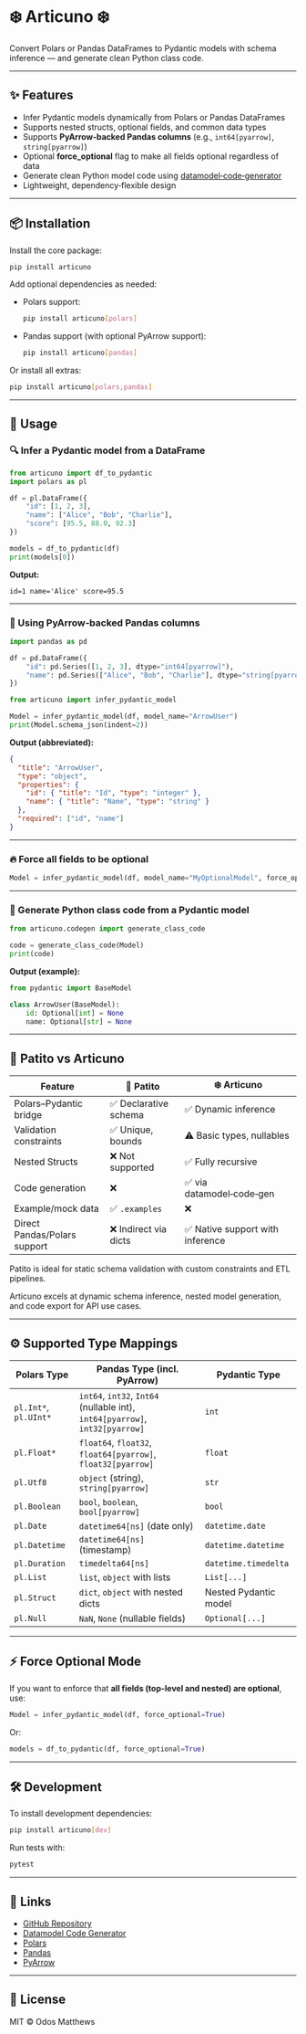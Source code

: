 # ❄️ Articuno ❄️

Convert Polars or Pandas DataFrames to Pydantic models with schema inference — and generate clean Python class code.

---

## ✨ Features

- Infer Pydantic models dynamically from Polars or Pandas DataFrames
- Supports nested structs, optional fields, and common data types
- Supports **PyArrow‑backed Pandas columns** (e.g., `int64[pyarrow]`, `string[pyarrow]`)
- Optional **force_optional** flag to make all fields optional regardless of data
- Generate clean Python model code using [datamodel‑code‑generator](https://github.com/koxudaxi/datamodel-code-generator)
- Lightweight, dependency‑flexible design

---

## 📦 Installation

Install the core package:

```bash
pip install articuno
```

Add optional dependencies as needed:

- Polars support:

  ```bash
  pip install articuno[polars]
  ```

- Pandas support (with optional PyArrow support):

  ```bash
  pip install articuno[pandas]
  ```

Or install all extras:

```bash
pip install articuno[polars,pandas]
```

---

## 🚀 Usage

### 🔍 Infer a Pydantic model from a DataFrame

```python
from articuno import df_to_pydantic
import polars as pl

df = pl.DataFrame({
    "id": [1, 2, 3],
    "name": ["Alice", "Bob", "Charlie"],
    "score": [95.5, 88.0, 92.3]
})

models = df_to_pydantic(df)
print(models[0])
```

**Output:**

```
id=1 name='Alice' score=95.5
```

---

### 🌟 Using PyArrow‑backed Pandas columns

```python
import pandas as pd

df = pd.DataFrame({
    "id": pd.Series([1, 2, 3], dtype="int64[pyarrow]"),
    "name": pd.Series(["Alice", "Bob", "Charlie"], dtype="string[pyarrow]")
})

from articuno import infer_pydantic_model

Model = infer_pydantic_model(df, model_name="ArrowUser")
print(Model.schema_json(indent=2))
```

**Output (abbreviated):**

```json
{
  "title": "ArrowUser",
  "type": "object",
  "properties": {
    "id": { "title": "Id", "type": "integer" },
    "name": { "title": "Name", "type": "string" }
  },
  "required": ["id", "name"]
}
```

---

### 🔥 Force all fields to be optional

```python
Model = infer_pydantic_model(df, model_name="MyOptionalModel", force_optional=True)
```

---

### 🧾 Generate Python class code from a Pydantic model

```python
from articuno.codegen import generate_class_code

code = generate_class_code(Model)
print(code)
```

**Output (example):**

```python
from pydantic import BaseModel

class ArrowUser(BaseModel):
    id: Optional[int] = None
    name: Optional[str] = None
```

---

## 📜 Patito vs Articuno

| Feature                       | 🦜 Patito                   | ❄️ Articuno                      |
|-------------------------------|-----------------------------|---------------------------------|
| Polars–Pydantic bridge        | ✅ Declarative schema        | ✅ Dynamic inference             |
| Validation constraints        | ✅ Unique, bounds            | ⚠️ Basic types, nullables        |
| Nested Structs                | ❌ Not supported            | ✅ Fully recursive              |
| Code generation               | ❌                          | ✅ via datamodel‑code‑gen        |
| Example/mock data             | ✅ `.examples`               | ❌                              |
| Direct Pandas/Polars support  | ❌ Indirect via dicts        | ✅ Native support with inference |

Patito is ideal for static schema validation with custom constraints and ETL pipelines.

Articuno excels at dynamic schema inference, nested model generation, and code export for API use cases.

---

## ⚙️ Supported Type Mappings

| Polars Type          | Pandas Type (incl. PyArrow)                            | Pydantic Type           |
|----------------------|--------------------------------------------------------|------------------------|
| `pl.Int*`, `pl.UInt*` | `int64`, `int32`, `Int64` (nullable int), `int64[pyarrow]`, `int32[pyarrow]` | `int` |
| `pl.Float*`           | `float64`, `float32`, `float64[pyarrow]`, `float32[pyarrow]` | `float` |
| `pl.Utf8`             | `object` (string), `string[pyarrow]`                  | `str`                  |
| `pl.Boolean`          | `bool`, `boolean`, `bool[pyarrow]`                   | `bool`                 |
| `pl.Date`             | `datetime64[ns]` (date only)                         | `datetime.date`        |
| `pl.Datetime`         | `datetime64[ns]` (timestamp)                         | `datetime.datetime`    |
| `pl.Duration`         | `timedelta64[ns]`                                    | `datetime.timedelta`   |
| `pl.List`             | `list`, `object` with lists                          | `List[...]`            |
| `pl.Struct`           | `dict`, `object` with nested dicts                   | Nested Pydantic model  |
| `pl.Null`             | `NaN`, `None` (nullable fields)                      | `Optional[...]`        |

---

## ⚡ Force Optional Mode

If you want to enforce that **all fields (top-level and nested) are optional**, use:

```python
Model = infer_pydantic_model(df, force_optional=True)
```

Or:

```python
models = df_to_pydantic(df, force_optional=True)
```

---

## 🛠️ Development

To install development dependencies:

```bash
pip install articuno[dev]
```

Run tests with:

```bash
pytest
```

---

## 🔗 Links

- [GitHub Repository](https://github.com/eddiethedean/articuno)  
- [Datamodel Code Generator](https://github.com/koxudaxi/datamodel-code-generator)  
- [Polars](https://www.pola.rs/)  
- [Pandas](https://pandas.pydata.org/)  
- [PyArrow](https://arrow.apache.org/docs/python/pandas.html)  

---

## 📄 License

MIT © Odos Matthews